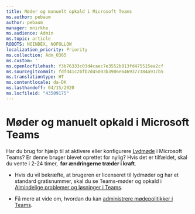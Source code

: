 ```yaml
---
title: Møder og manuelt opkald i Microsoft Teams
ms.author: pebaum
author: pebaum
manager: mnirkhe
ms.audience: Admin
ms.topic: article
ROBOTS: NOINDEX, NOFOLLOW
localization_priority: Priority
ms.collection: Adm_O365
ms.custom: ''
ms.openlocfilehash: f3b76333c03d4caec7e3552b813fd475515ea2cf
ms.sourcegitcommit: fdfd41c2bfb2d45003b3906e6469377384a91cb5
ms.translationtype: HT
ms.contentlocale: da-DK
ms.lasthandoff: 04/15/2020
ms.locfileid: "43509175"
---
```

# <a name="microsoft-teams-meetings-and-dial-in"></a>Møder og manuelt opkald i Microsoft Teams

Har du brug for hjælp til at aktivere eller konfigurere [Lydmøde](https://docs.microsoft.com/microsoftteams/audio-conferencing-in-office-365) i Microsoft Teams? Er denne bruger blevet oprettet for nylig? Hvis det er tilfældet, skal du vente i 2-24 timer,  **før ændringerne træder i kraft**.

- Hvis du vil bekræfte, at brugeren er licenseret til lydmøder og har et standard gratisnummer, skal du se Teams-møder og opkald i [Almindelige problemer og løsninger i Teams](https://docs.microsoft.com/microsoftteams/known-issues).

- Få mere at vide om, hvordan du kan [administrere mødepolitikker i Teams](https://docs.microsoft.com/microsoftteams/meeting-policies-in-teams). 
